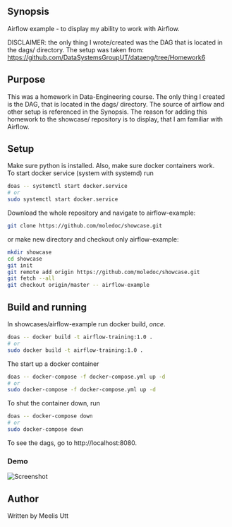 
## Synopsis

Airflow example - to display my ability to work with Airflow.

DISCLAIMER: the only thing I wrote/created was the DAG that is located in the dags/ directory.
The setup was taken from: https://github.com/DataSystemsGroupUT/dataeng/tree/Homework6


## Purpose

This was a homework in Data-Engineering course.
The only thing I created is the DAG, that is located in the dags/ directory.
The source of airflow and other setup is referenced in the Synopsis.
The reason for adding this homework to the showcase/ repository is to display, that I am familiar with Airflow.

## Setup

Make sure python is installed.
Also, make sure docker containers work.\
To start docker service (system with systemd) run

```sh
doas -- systemctl start docker.service
# or
sudo systemctl start docker.service
```

Download the whole repository and navigate to airflow-example:

```sh
git clone https://github.com/moledoc/showcase.git
```

or make new directory and checkout only airflow-example:

```sh
mkdir showcase
cd showcase
git init
git remote add origin https://github.com/moledoc/showcase.git
git fetch --all
git checkout origin/master -- airflow-example
```

## Build and running

In showcases/airflow-example run docker build, _once_.


```sh
doas -- docker build -t airflow-training:1.0 .
# or 
sudo docker build -t airflow-training:1.0 .
```

The start up a docker container

```sh
doas -- docker-compose -f docker-compose.yml up -d
# or
sudo docker-compose -f docker-compose.yml up -d
```

To shut the container down, run

```sh
doas -- docker-compose down
# or
sudo docker-compose down
```

To see the dags, go to http://localhost:8080.

### Demo

![Screenshot](https://github.com/moledoc/showcase/blob/master/airflow-example/demo.png)

## Author

Written by
Meelis Utt
